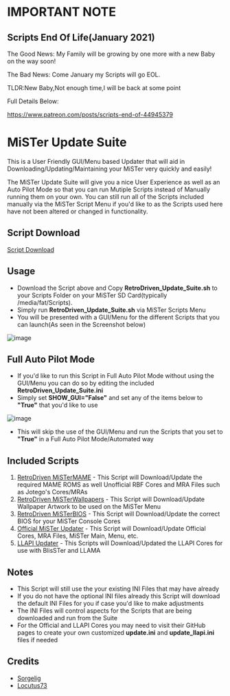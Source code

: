 # IMPORTANT NOTE

## Scripts End Of Life(January 2021) 

The Good News: My Family will be growing by one more with a new Baby on the way soon! 

The Bad News: Come January my Scripts will go EOL.

TLDR:New Baby,Not enough time,I will be back at some point

Full Details Below:

<a href="https://www.patreon.com/posts/scripts-end-of-44945379">https://www.patreon.com/posts/scripts-end-of-44945379</a>

# MiSTer Update Suite
This is a User Friendly GUI/Menu based Updater that will aid in Downloading/Updating/Maintaining your MiSTer very quickly and easily!

The MiSTer Update Suite will give you a nice User Experience as well as an Auto Pilot Mode so that you can run Mutiple Scripts instead of Manually running them on your own. You can still run all of the Scripts included manually via the MiSTer Script Menu if you'd like to as the Scripts used here have not been altered or changed in functionality.

## Script Download

<a href="https://github.com/RetroDriven/MiSTerUpdateSuite/releases/download/1.3/RetroDriven_Update_Suite_v1.3.zip"> Script Download </a>

## Usage ##
* Download the Script above and Copy <b>RetroDriven_Update_Suite.sh</b> to your Scripts Folder on your MiSTer SD Card(typically /media/fat/Scripts).
* Simply run <b>RetroDriven_Update_Suite.sh</b> via MiSTer Scripts Menu
* You will be presented with a GUI/Menu for the different Scripts that you can launch(As seen in the Screenshot below)

![image](https://github.com/RetroDriven/MiSTerUpdateSuite/blob/master/DO%20NOT%20DOWNLOAD/Screenshot.png)

## Full Auto Pilot Mode ##
* If you'd like to run this Script in Full Auto Pilot Mode without using the GUI/Menu you can do so by editing the included <b>RetroDriven_Update_Suite.ini</b>
* Simply set <b>SHOW_GUI="False"</b> and set any of the items below to <b>"True"</b> that you'd like to use

![image](https://github.com/RetroDriven/MiSTerUpdateSuite/blob/master/DO%20NOT%20DOWNLOAD/INI_v1.3.png)

* This will skip the use of the GUI/Menu and run the Scripts that you set to <b>"True"</b> in a Full Auto Pilot Mode/Automated way

## Included Scripts ##
1. <a href="https://github.com/RetroDriven/MiSTerMAME">RetroDriven MiSTerMAME</a> - This Script will Download/Update the required MAME ROMS as well Unofficial RBF Cores and MRA Files such as Jotego's Cores/MRAs
2. <a href="https://github.com/RetroDriven/MiSTerWallpapers">RetroDriven MiSTerWallpapers</a> - This Script will Download/Update Wallpaper Artwork to be used on the MiSTer Menu
3. <a href="https://github.com/RetroDriven/MiSTerBIOS">RetroDriven MiSTerBIOS</a> - This Script will Download/Update the correct BIOS for your MiSTer Console Cores
4. <a href="https://github.com/MiSTer-devel/Updater_script_MiSTer">Official MiSTer Updater</a> - This Script will Download/Update Official Cores, MRA Files, MiSTer Main, Menu, etc.
5. <a href="https://github.com/MiSTer-LLAPI/Updater_script_MiSTer">LLAPI Updater</a> - This Scripts will Download/Updated the LLAPI Cores for use with BlisSTer and LLAMA

## Notes ##
* This Script will still use the your existing INI Files that may have already
* If you do not have the optional INI files already this Script will download the default INI Files for you if case you'd like to make adjustments
* The INI Files will control aspects for the Scripts that are being downloaded and run from the Suite
* For the Official and LLAPI Cores you may need to visit their GitHub pages to create your own customized <b>update.ini</b> and <b>update_llapi.ini</b> files if needed

## Credits ##
* <a href="https://github.com/MiSTer-devel/Main_MiSTer/wiki">Sorgelig</a>
* <a href="https://github.com/Locutus73">Locutus73</a>
